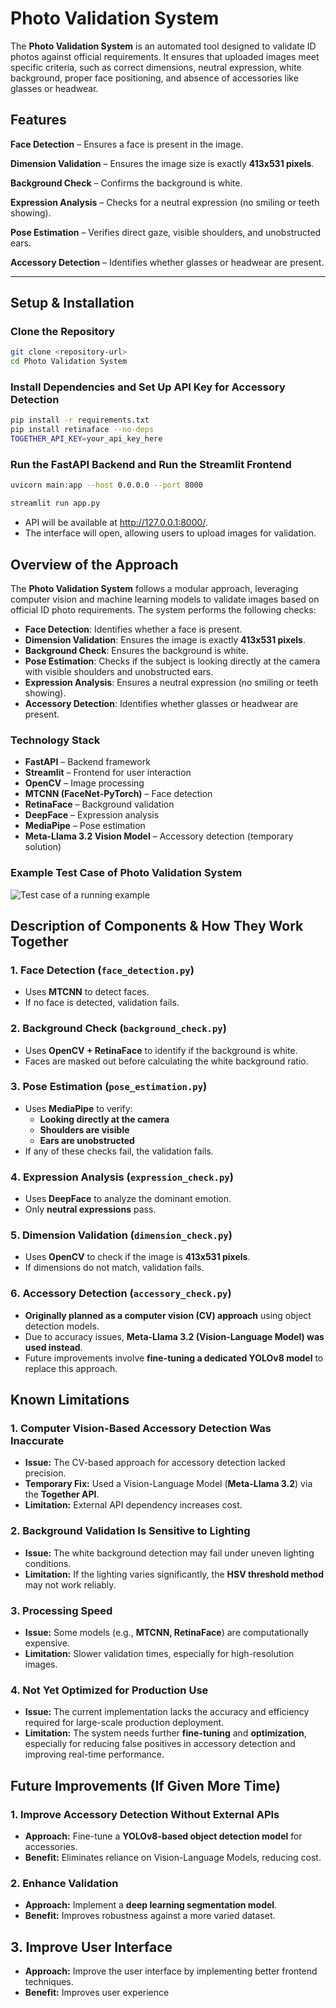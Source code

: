 # Photo Validation System

The **Photo Validation System** is an automated tool designed to validate ID photos against official requirements. It ensures that uploaded images meet specific criteria, such as correct dimensions, neutral expression, white background, proper face positioning, and absence of accessories like glasses or headwear.

## Features

**Face Detection** – Ensures a face is present in the image.

**Dimension Validation** – Ensures the image size is exactly **413x531 pixels**.

**Background Check** – Confirms the background is white.

**Expression Analysis** – Checks for a neutral expression (no smiling or teeth showing).

**Pose Estimation** – Verifies direct gaze, visible shoulders, and unobstructed ears.

**Accessory Detection** – Identifies whether glasses or headwear are present.

---

## **Setup & Installation**

### **Clone the Repository**

```bash
git clone <repository-url>
cd Photo Validation System
```

### **Install Dependencies and Set Up API Key for Accessory Detection**

```bash
pip install -r requirements.txt
pip install retinaface --no-deps 
TOGETHER_API_KEY=your_api_key_here
```

### **Run the FastAPI Backend and Run the Streamlit Frontend**

```bash
uvicorn main:app --host 0.0.0.0 --port 8000

streamlit run app.py
```

- API will be available at http://127.0.0.1:8000/.
- The interface will open, allowing users to upload images for validation.

## Overview of the Approach

The **Photo Validation System** follows a modular approach, leveraging computer vision and machine learning models to validate images based on official ID photo requirements. The system performs the following checks:

- **Face Detection**: Identifies whether a face is present.
- **Dimension Validation**: Ensures the image is exactly **413x531 pixels**.
- **Background Check**: Ensures the background is white.
- **Pose Estimation**: Checks if the subject is looking directly at the camera with visible shoulders and unobstructed ears.
- **Expression Analysis**: Ensures a neutral expression (no smiling or teeth showing).
- **Accessory Detection**: Identifies whether glasses or headwear are present.

### **Technology Stack**

- **FastAPI** – Backend framework
- **Streamlit** – Frontend for user interaction
- **OpenCV** – Image processing
- **MTCNN (FaceNet-PyTorch)** – Face detection
- **RetinaFace** – Background validation
- **DeepFace** – Expression analysis
- **MediaPipe** – Pose estimation
- **Meta-Llama 3.2 Vision Model** – Accessory detection (temporary solution)

### Example Test Case of Photo Validation System

![Test case of a running example](test_case.jpg)

## Description of Components & How They Work Together

### **1️. Face Detection (`face_detection.py`)**

- Uses **MTCNN** to detect faces.
- If no face is detected, validation fails.

### **2️. Background Check (`background_check.py`)**

- Uses **OpenCV + RetinaFace** to identify if the background is white.
- Faces are masked out before calculating the white background ratio.

### **3️. Pose Estimation (`pose_estimation.py`)**

- Uses **MediaPipe** to verify:
  - **Looking directly at the camera**
  - **Shoulders are visible**
  - **Ears are unobstructed**
- If any of these checks fail, the validation fails.

### **4️. Expression Analysis (`expression_check.py`)**

- Uses **DeepFace** to analyze the dominant emotion.
- Only **neutral expressions** pass.

### **5️. Dimension Validation (`dimension_check.py`)**

- Uses **OpenCV** to check if the image is **413x531 pixels**.
- If dimensions do not match, validation fails.

### **6️. Accessory Detection (`accessory_check.py`)**

- **Originally planned as a computer vision (CV) approach** using object detection models.
- Due to accuracy issues, **Meta-Llama 3.2 (Vision-Language Model) was used instead**.
- Future improvements involve **fine-tuning a dedicated YOLOv8 model** to replace this approach.

## Known Limitations

### 1. Computer Vision-Based Accessory Detection Was Inaccurate

- **Issue:** The CV-based approach for accessory detection lacked precision.
- **Temporary Fix:** Used a Vision-Language Model (**Meta-Llama 3.2**) via the **Together API**.
- **Limitation:** External API dependency increases cost.

### 2. Background Validation Is Sensitive to Lighting

- **Issue:** The white background detection may fail under uneven lighting conditions.
- **Limitation:** If the lighting varies significantly, the **HSV threshold method** may not work reliably.

### 3. Processing Speed

- **Issue:** Some models (e.g., **MTCNN, RetinaFace**) are computationally expensive.
- **Limitation:** Slower validation times, especially for high-resolution images.

### 4. Not Yet Optimized for Production Use

- **Issue:** The current implementation lacks the accuracy and efficiency required for large-scale production deployment.
- **Limitation:** The system needs further **fine-tuning** and **optimization**, especially for reducing false positives in accessory detection and improving real-time performance.


## Future Improvements (If Given More Time)

### 1. Improve Accessory Detection Without External APIs

- **Approach:** Fine-tune a **YOLOv8-based object detection model** for accessories.
- **Benefit:** Eliminates reliance on Vision-Language Models, reducing cost.

### 2. Enhance Validation

- **Approach:** Implement a **deep learning segmentation model**.
- **Benefit:** Improves robustness against a more varied dataset.

## 3. Improve User Interface

- **Approach:** Improve the user interface by implementing better frontend techniques.
- **Benefit:** Improves user experience
